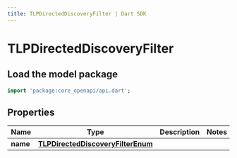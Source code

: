 ```yaml
---
title: TLPDirectedDiscoveryFilter | Dart SDK
---
```


# TLPDirectedDiscoveryFilter

## Load the model package
```dart
import 'package:core_openapi/api.dart';
```

## Properties
Name | Type | Description | Notes
------------ | ------------- | ------------- | -------------
**name** | [**TLPDirectedDiscoveryFilterEnum**](TLPDirectedDiscoveryFilterEnum) |  | 




